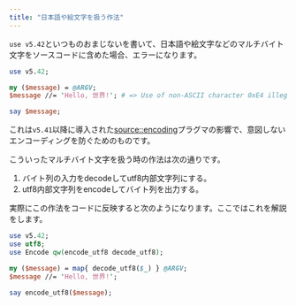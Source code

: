 ```yaml
---
title: "日本語や絵文字を扱う作法"
---
```


`use v5.42`といつものおまじないを書いて、日本語や絵文字などのマルチバイト文字をソースコードに含めた場合、エラーになります。

```perl
use v5.42;

my ($message) = @ARGV;
$message //= 'Hello, 世界!'; # => Use of non-ASCII character 0xE4 illegal when 'use source::encoding "ascii"' is in effect

say $message;
```

これは`v5.41`以降に導入された[source::encoding](https://metacpan.org/pod/source::encoding)プラグマの影響で、意図しないエンコーディングを防ぐためのものです。

こういったマルチバイト文字を扱う時の作法は次の通りです。

1. バイト列の入力をdecodeしてutf8内部文字列にする。
2. utf8内部文字列をencodeしてバイト列を出力する。

実際にこの作法をコードに反映すると次のようになります。ここではこれを解説をします。

```perl
use v5.42;
use utf8;
use Encode qw(encode_utf8 decode_utf8);

my ($message) = map{ decode_utf8($_) } @ARGV;
$message //= 'Hello, 世界!';

say encode_utf8($message);
```


